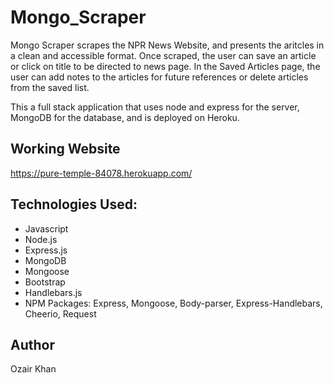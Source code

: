 # Mongo_Scraper

Mongo Scraper scrapes the NPR News Website, and presents the aritcles in a clean and accessible format. Once scraped, the user can save an article or click on title to be directed to news page. In the Saved Articles page, the user can add notes to the articles for future references or delete articles from the saved list. 

This a full stack application that uses node and express for the server, MongoDB for the database, and is deployed on Heroku.

## Working Website

https://pure-temple-84078.herokuapp.com/

## Technologies Used:

- Javascript
- Node.js
- Express.js
- MongoDB
- Mongoose
- Bootstrap
- Handlebars.js
- NPM Packages: Express, Mongoose, Body-parser, Express-Handlebars, Cheerio, Request

## Author
Ozair Khan
